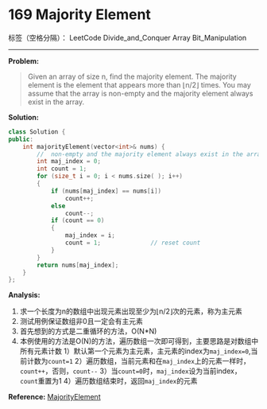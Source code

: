 ﻿# 169 Majority Element

标签（空格分隔）： LeetCode Divide_and_Conquer Array Bit_Manipulation

---

**Problem:**
>   Given an array of size n, find the majority element. The majority element is the element that appears more than ⌊n/2⌋ times.
    You may assume that the array is non-empty and the majority element always exist in the array.

**Solution:**
```cpp
class Solution {
public:
    int majorityElement(vector<int>& nums) {
        //  non-empty and the majority element always exist in the array.
		int maj_index = 0;
		int count = 1;
		for (size_t i = 0; i < nums.size( ); i++)
		{
			if (nums[maj_index] == nums[i])
				count++;
			else
				count--;
			if (count == 0)
			{
				maj_index = i;
				count = 1;				// reset count
			}
		}
		return nums[maj_index];
    }
};
```
**Analysis:**

 1. 求一个长度为n的数组中出现元素出现至少为⌊n/2⌋次的元素，称为主元素
 2. 测试用例保证数组非0且一定会有主元素
 3. 首先想到的方式是二重循环的方法，O(N*N)
 4. 本例使用的方法是O(N)的方法，遍历数组一次即可得到，主要思路是对数组中所有元素计数
    1）默认第一个元素为主元素，主元素的index为`maj_index=0`,当前计数为`count=1`
    2）遍历数组，当前元素和在`maj_index`上的元素一样时，`count++`，否则，`count--`
    3）当`count=0`时，`maj_index`设为当前index，`count`重置为1
    4）遍历数组结束时，返回`maj_index`的元素

**Reference:**
[MajorityElement][1]


  [1]: http://www.geeksforgeeks.org/majority-element/